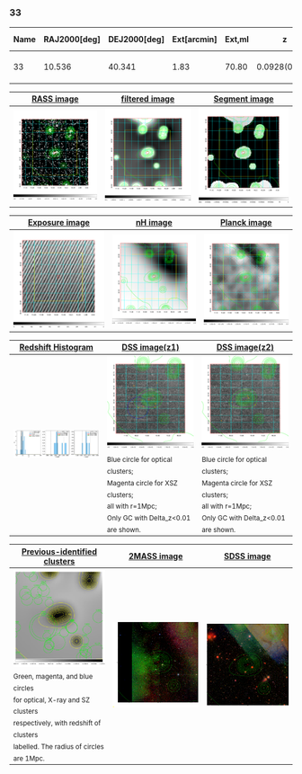 <div STYLE="page-break-after: always;"></div>

### 33

|Name|RAJ2000[deg]|DEJ2000[deg] |Ext[arcmin]| Ext,ml | z | z_src| C|GC(XSZ,Delta_z<0.01)| GC(OPT,Delta_z<0.01)|GC| R_sig[arcmin] | R500[arcmin] | R500[Mpc]| CRsig[c/s] | CR500[c/s] |L500[1E44 erg/s]|F500[1E-12 erg/s/cm^2]| M500[1E14 Msun]|Tx[keV]|Cnt_sig|Beta|Rc[arcmin]|Comment|Alias|
|---|---|---|---|---|---|------|---|--------|---------|----------|---|---|---|---|---|---|---|---|---|---|---|---|---|---|
|33| 10.536| 40.341| 1.83| 70.80| 0.0928(0.008)| z1,| G| -| -| C, N, W| 7.338| 8.521| 0.882| 0.187(0.032)| 0.192(0.033)| 0.721(0.052)| 3.336(0.240)| 2.13(0.08)| 3.52(0.08)| 92.7| 0.937(-0.080+0.046)| 4.272(-0.448+0.360)| -| t050|

|[RASS image](../image/33/33_img.pdf)|[filtered image](../image/33/33_fil.pdf)|[Segment image](../image/33/33_seg.pdf)|
|-------------------|--------------------|-------------------|
| <img src="../image/33/33_img.png" width="300">  | <img src="../image/33/33_fil.png" width="300">   | <img src="../image/33/33_seg.png" width="300">  |

|[Exposure image](../image/33/33_mex.pdf)| [nH image](../image/33/33_nh.pdf)| [Planck image](../image/33/33_p.pdf)|
|-------------------|--------------------|-------------------|
|<img src="../image/33/33_mex.png" width="300">   | <img src="../image/33/33_nh.png" width="300">    | <img src="../image/33/33_p.png" width="300"> |

|[Redshift Histogram](../image/33/33_zg.pdf) | [DSS image(z1)](../image/33/33_dss_z1.pdf)      |  [DSS image(z2)](../image/33/33_dss_z2.pdf)    |
|-------------------|--------------------|-------------------|
|<img src="../image/33/33_zg.png" width="300"> |<img src="../image/33/33_dss_z1.png" width="300"> <sub><br>Blue circle for optical clusters; <br>Magenta circle for XSZ clusters; <br>all with r=1Mpc; <br>Only GC with Delta_z<0.01 are shown. </sub>| <img src="../image/33/33_dss_z2.png" width="300"><sub><br>Blue circle for optical clusters; <br>Magenta circle for XSZ clusters; <br>all with r=1Mpc; <br>Only GC with Delta_z<0.01 are shown. </sub> |

|[Previous-identified clusters](../image/33/33_gc.pdf) | [2MASS image](../image/33/33_2mass.pdf)      |[SDSS image](../image/33/33_sdss.pdf)   |
|-------------------|-------------------|-------------------|
|<img src=../image/33/33_gc.png width="300"> <br><sub>Green, magenta, and blue circles <br>for optical, X-ray and SZ clusters <br>respectively, with redshift of clusters <br>labelled. The radius of circles <br>are 1Mpc.</sub>|<img src="../image/33/33_2mass.png" width="300">  | <img src="../image/33/33_sdss.png" width="300">  |




